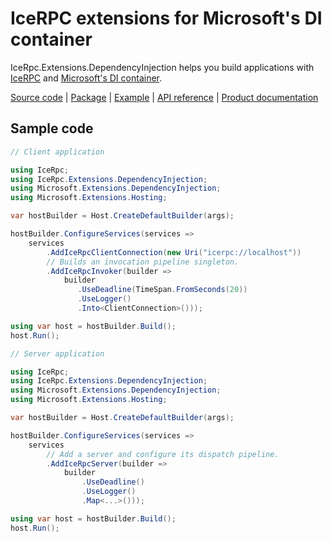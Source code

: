 # IceRPC extensions for Microsoft's DI container

IceRpc.Extensions.DependencyInjection helps you build applications with [IceRPC][icerpc-csharp] and
[Microsoft's DI container][ms_di].

[Source code][source] | [Package][package] | [Example][example] | [API reference][api] | [Product documentation][product]

## Sample code

```csharp
// Client application

using IceRpc;
using IceRpc.Extensions.DependencyInjection;
using Microsoft.Extensions.DependencyInjection;
using Microsoft.Extensions.Hosting;

var hostBuilder = Host.CreateDefaultBuilder(args);

hostBuilder.ConfigureServices(services =>
    services
        .AddIceRpcClientConnection(new Uri("icerpc://localhost"))
        // Builds an invocation pipeline singleton.
        .AddIceRpcInvoker(builder =>
            builder
               .UseDeadline(TimeSpan.FromSeconds(20))
               .UseLogger()
               .Into<ClientConnection>()));

using var host = hostBuilder.Build();
host.Run();
```

```csharp
// Server application

using IceRpc;
using IceRpc.Extensions.DependencyInjection;
using Microsoft.Extensions.DependencyInjection;
using Microsoft.Extensions.Hosting;

var hostBuilder = Host.CreateDefaultBuilder(args);

hostBuilder.ConfigureServices(services =>
    services
        // Add a server and configure its dispatch pipeline.
        .AddIceRpcServer(builder =>
            builder
                .UseDeadline()
                .UseLogger()
                .Map<...>()));

using var host = hostBuilder.Build();
host.Run();
```

[api]: https://api.testing.zeroc.com/csharp/api/IceRpc.Extensions.DependencyInjection.html
[example]: https://github.com/icerpc/icerpc-csharp/tree/main/examples/GenericHost
[icerpc-csharp]: https://github.com/icerpc/icerpc-csharp
[ms_di]: https://learn.microsoft.com/en-us/dotnet/core/extensions/dependency-injection
[package]: https://www.nuget.org/packages/IceRpc.Extensions.DependencyInjection
[product]: https://docs.testing.zeroc.com/icerpc-core/dependency-injection/di-and-icerpc-for-csharp
[source]: https://github.com/icerpc/icerpc-csharp/tree/main/src/IceRpc.Extensions.DependencyInjection
